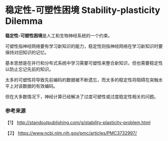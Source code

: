 # 稳定性-可塑性困境 Stability-plasticity Dilemma


**稳定性-可塑性困境**是人工和生物神经系统的一个约束。


可塑性指神经网络要有学习新知识的能力，稳定性则指神经网络在学习新知识时要保持对旧知识的记忆。

基本思想是在并行和分布式系统中学习需要可塑性来整合新知识，但也需要稳定性以防止忘记先前的知识。

太多的可塑性将导致先前编码的数据被不断遗忘，而太多的稳定性将阻碍在突触水平上对该数据的有效编码。

但在大多数情况下，神经计算已经解决了过度可塑性或过度稳定性相关的问题。

### 参考来源

【1】  http://standoutpublishing.com/g/stability-plasticity-problem.html

【2】  https://www.ncbi.nlm.nih.gov/pmc/articles/PMC3732997/

